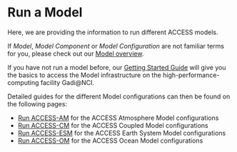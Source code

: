 # <div class="highlight-bg">Run a Model</div>

Here, we are providing the information to run different ACCESS models.

If *Model*, *Model Component* or *Model Configuration* are not familiar terms for you, please check out our [Model overview](../index.md).

If you have not run a model before, our [Getting Started Guide](./getting_started/access_to_gadi_at_nci.md) will give you the basics to access the Model infrastructure on the high-performance-computing facility Gadi@NCI.

Detailed guides for the different Model configurations can then be found on the following pages:  
-  [Run ACCESS-AM](./run-access-am.md) for the ACCESS Atmosphere Model configurations  
-  [Run ACCESS-CM](./run-access-cm.md) for the ACCESS Coupled Model configurations  
-  [Run ACCESS-ESM](./run-access-esm.md) for the ACCESS Earth System Model configurations  
-  [Run ACCESS-OM](./run-access-om.md) for the ACCESS Ocean Model configurations  